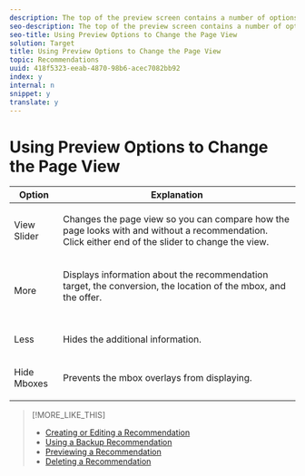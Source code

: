 ```yaml
---
description: The top of the preview screen contains a number of options.
seo-description: The top of the preview screen contains a number of options.
seo-title: Using Preview Options to Change the Page View
solution: Target
title: Using Preview Options to Change the Page View
topic: Recommendations
uuid: 418f5323-eeab-4870-98b6-acec7082bb92
index: y
internal: n
snippet: y
translate: y
---
```


# Using Preview Options to Change the Page View


<table id="table_5E4709EF58AD4E0080545044CCB58CC2"> 
 <thead> 
  <tr> 
   <th colname="col1" class="entry"> Option </th> 
   <th colname="col2" class="entry"> Explanation </th> 
  </tr> 
 </thead>
 <tbody> 
  <tr> 
   <td colname="col1"> <p> <span class="uicontrol"> View Slider</span> </p> </td> 
   <td colname="col2"> <p>Changes the page view so you can compare how the page looks with and without a recommendation. Click either end of the slider to change the view. </p> </td> 
  </tr> 
  <tr> 
   <td colname="col1"> <p> <span class="uicontrol"> More</span> </p> </td> 
   <td colname="col2"> <p>Displays information about the recommendation target, the conversion, the location of the mbox, and the offer. </p> <p style="text-align: center;"> <img id="image_0AA3411285514A85A372CF8C73561FB9" href="assets/preview_more.png" /> </p> </td> 
  </tr> 
  <tr> 
   <td colname="col1"> <p> <span class="uicontrol"> Less</span> </p> </td> 
   <td colname="col2"> <p>Hides the additional information. </p> </td> 
  </tr> 
  <tr> 
   <td colname="col1"> <p> <span class="uicontrol"> Hide Mboxes</span> </p> </td> 
   <td colname="col2"> <p>Prevents the mbox overlays from displaying. </p> </td> 
  </tr> 
 </tbody> 
</table>

>[!MORE_LIKE_THIS]
>
>* [ Creating or Editing a Recommendation ](t_create_edit_recs.md#task_07791608B4DB4B3EB0EF981116F4B4E2)
>* [ Using a Backup Recommendation ](c_backup_recs.md#concept_5D02FA607144416BB3514364E11E9395)
>* [ Previewing a Recommendation ](t_previewing_recs.md#task_0841AD9A5CF640719A486C24F7D4D14F)
>* [ Deleting a Recommendation ](t_deleting_recs.md#task_0364B109FE5D4D0C81204F69DA001AD1)
